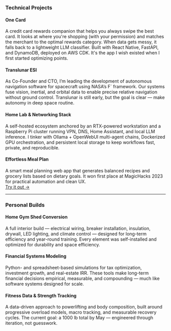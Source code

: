 ### Technical Projects

#### One Card
A credit card rewards companion that helps you always swipe the best card. It looks at where you're shopping (with your permission) and matches the merchant to the optimal rewards category. When data gets messy, it falls back to a lightweight LLM classifier. Built with React Native, FastAPI, and DynamoDB, deployed on AWS CDK. It's the app I wish existed when I first started optimizing points.

#### Translunar ESI
As Co-Founder and CTO, I’m leading the development of autonomous navigation software for spacecraft using NASA’s F´ framework. Our systems fuse vision, inertial, and orbital data to enable precise relative navigation without ground control. Translunar is still early, but the goal is clear — make autonomy in deep space routine.

#### Home Lab & Networking Stack
A self-hosted ecosystem anchored by an RTX-powered workstation and a Raspberry Pi cluster running VPN, DNS, Home Assistant, and local LLM inference. I tinker with Ollama + OpenWebUI multi-agent chains, Dockerized GPU orchestration, and persistent local storage to keep workflows fast, private, and reproducible.

#### Effortless Meal Plan
A smart meal planning web app that generates balanced recipes and grocery lists based on dietary goals. It won first place at MagicHacks 2023 for practical automation and clean UX.  
[Try it out →](https://dannygcordobap.github.io/effortlessmealplan/)

---

### Personal Builds

#### Home Gym Shed Conversion
A full interior build — electrical wiring, breaker installation, insulation, drywall, LED lighting, and climate control — designed for long-term efficiency and year-round training. Every element was self-installed and optimized for durability and space efficiency.

#### Financial Systems Modeling
Python- and spreadsheet-based simulations for tax optimization, investment growth, and real-estate IRR. These tools make long-term financial decisions empirical, measurable, and compounding — much like software systems designed for scale.

#### Fitness Data & Strength Tracking
A data-driven approach to powerlifting and body composition, built around progressive overload models, macro tracking, and measurable recovery cycles. The current goal: a 1000 lb total by May — engineered through iteration, not guesswork.

